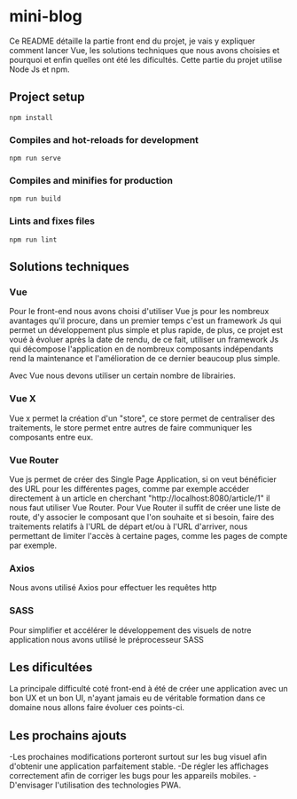 # mini-blog

Ce README détaille la partie front end du projet, je vais y expliquer
comment lancer Vue, les solutions techniques que nous avons choisies et pourquoi et enfin quelles ont été les dificultés.
Cette partie du projet utilise Node Js et npm.

## Project setup
```
npm install 
```

### Compiles and hot-reloads for development
```
npm run serve
```

### Compiles and minifies for production
```
npm run build
```

### Lints and fixes files
```
npm run lint
```

## Solutions techniques
### Vue
Pour le front-end nous avons choisi d'utiliser Vue js pour les nombreux avantages qu'il procure, dans un premier temps c'est un framework Js qui permet un développement plus simple et plus rapide, de plus, ce projet est voué à évoluer après la date de rendu, de ce fait, utiliser un framework Js qui décompose l'application en de nombreux composants indépendants rend la maintenance et l'amélioration de ce dernier beaucoup plus simple.

Avec Vue nous devons utiliser un certain nombre de librairies.

### Vue X
Vue x permet la création d'un "store", ce store permet de centraliser des traitements, le store permet entre autres de faire communiquer les composants entre eux.

### Vue Router
Vue js permet de créer des Single Page Application, si on veut bénéficier des URL pour les différentes pages, comme par exemple accéder directement à un article en cherchant "http://localhost:8080/article/1" il nous faut utiliser Vue Router.
Pour Vue Router il suffit de créer une liste de route, d'y associer le composant que l'on souhaite et si besoin, faire des traitements relatifs à l'URL de départ et/ou à l'URL d'arriver, nous permettant de limiter l'accès à certaine pages, comme les pages de compte par exemple.

### Axios
Nous avons utilisé Axios pour effectuer les requêtes http

### SASS
Pour simplifier et accélérer le développement des visuels de notre application nous avons utilisé le préprocesseur SASS

## Les dificultées
La principale difficulté coté front-end à été de créer une application avec un bon UX et un bon UI, n'ayant jamais eu de véritable formation dans ce domaine nous allons faire évoluer ces points-ci.

## Les prochains ajouts
-Les prochaines modifications porteront surtout sur les bug visuel afin d'obtenir une application parfaitement stable.
-De régler les affichages correctement afin de corriger les bugs pour les appareils mobiles.
-D'envisager l'utilisation des technologies PWA.
